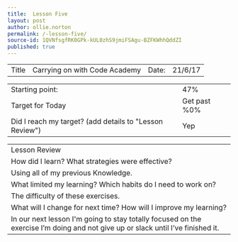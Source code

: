 ```yaml
---
title:  Lesson Five
layout: post
author: ollie.norton
permalink: /-lesson-five/
source-id: 1QVNfsgfRK0GPk-kUL0zhS9jmiFSAgu-BZFKWhhQddZI
published: true
---
```

     

<table>
  <tr>
    <td>Title</td>
    <td>Carrying on with Code Academy</td>
    <td>Date: </td>
    <td>21/6/17</td>
  </tr>
</table>


<table>
  <tr>
    <td>Starting point:</td>
    <td>47%</td>
  </tr>
  <tr>
    <td>Target for Today</td>
    <td>Get past %0%</td>
  </tr>
  <tr>
    <td>Did I reach my target? 
(add details to "Lesson Review")</td>
    <td>Yep</td>
  </tr>
</table>


<table>
  <tr>
    <td>Lesson Review</td>
  </tr>
  <tr>
    <td>How did I learn? What strategies were effective? </td>
  </tr>
  <tr>
    <td>Using all of my previous Knowledge.</td>
  </tr>
  <tr>
    <td>What limited my learning? Which habits do I need  to work on? </td>
  </tr>
  <tr>
    <td>The difficulty of these exercises.</td>
  </tr>
  <tr>
    <td>What will I change for next time? How will I improve my learning?</td>
  </tr>
  <tr>
    <td>In our next lesson I'm going to stay totally focused on the exercise I’m doing and not give up or slack until I’ve finished it.</td>
  </tr>
</table>


